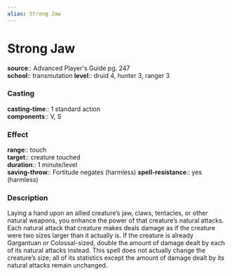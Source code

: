 ```yaml
---
alias: Strong Jaw
---
```


# Strong Jaw 

**source**:: Advanced Player's Guide pg. 247  
**school**:: transmutation
**level**:: druid 4, hunter 3, ranger 3

### Casting 

**casting-time**:: 1 standard action  
**components**:: V, S

### Effect 

**range**:: touch  
**target**:: creature touched  
**duration**:: 1 minute/level  
**saving-throw**:: Fortitude negates (harmless)
**spell-resistance**:: yes (harmless)

### Description 

Laying a hand upon an allied creature’s jaw, claws, tentacles, or other natural weapons, you enhance the power of that creature’s natural attacks. Each natural attack that creature makes deals damage as if the creature were two sizes larger than it actually is. If the creature is already Gargantuan or Colossal-sized, double the amount of damage dealt by each of its natural attacks instead. This spell does not actually change the creature’s size; all of its statistics except the amount of damage dealt by its natural attacks remain unchanged.

